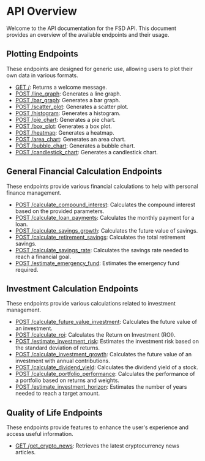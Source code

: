 # API Overview

Welcome to the API documentation for the FSD API. This document provides an overview of the available endpoints and their usage.

## Plotting Endpoints

These endpoints are designed for generic use, allowing users to plot their own data in various formats.

- [GET /](endpoints.md#get-): Returns a welcome message.
- [POST /line_graph](endpoints.md#post-line_graph): Generates a line graph.
- [POST /bar_graph](endpoints.md#post-bar_graph): Generates a bar graph.
- [POST /scatter_plot](endpoints.md#post-scatter_plot): Generates a scatter plot.
- [POST /histogram](endpoints.md#post-histogram): Generates a histogram.
- [POST /pie_chart](endpoints.md#post-pie_chart): Generates a pie chart.
- [POST /box_plot](endpoints.md#post-box_plot): Generates a box plot.
- [POST /heatmap](endpoints.md#post-heatmap): Generates a heatmap.
- [POST /area_chart](endpoints.md#post-area_chart): Generates an area chart.
- [POST /bubble_chart](endpoints.md#post-bubble_chart): Generates a bubble chart.
- [POST /candlestick_chart](endpoints.md#post-candlestick_chart): Generates a candlestick chart.

## General Financial Calculation Endpoints

These endpoints provide various financial calculations to help with personal finance management.

- [POST /calculate_compound_interest](endpoints.md#post-calculate_compound_interest): Calculates the compound interest based on the provided parameters.
- [POST /calculate_loan_payments](endpoints.md#post-calculate_loan_payments): Calculates the monthly payment for a loan.
- [POST /calculate_savings_growth](endpoints.md#post-calculate_savings_growth): Calculates the future value of savings.
- [POST /calculate_retirement_savings](endpoints.md#post-calculate_retirement_savings): Calculates the total retirement savings.
- [POST /calculate_savings_rate](endpoints.md#post-calculate_savings_rate): Calculates the savings rate needed to reach a financial goal.
- [POST /estimate_emergency_fund](endpoints.md#post-estimate_emergency_fund): Estimates the emergency fund required.

## Investment Calculation Endpoints

These endpoints provide various calculations related to investment management.

- [POST /calculate_future_value_investment](endpoints.md#post-calculate_future_value_investment): Calculates the future value of an investment.
- [POST /calculate_roi](endpoints.md#post-calculate_roi): Calculates the Return on Investment (ROI).
- [POST /estimate_investment_risk](endpoints.md#post-estimate_investment_risk): Estimates the investment risk based on the standard deviation of returns.
- [POST /calculate_investment_growth](endpoints.md#post-calculate_investment_growth): Calculates the future value of an investment with annual contributions.
- [POST /calculate_dividend_yield](endpoints.md#post-calculate_dividend_yield): Calculates the dividend yield of a stock.
- [POST /calculate_portfolio_performance](endpoints.md#post-calculate_portfolio_performance): Calculates the performance of a portfolio based on returns and weights.
- [POST /estimate_investment_horizon](endpoints.md#post-estimate_investment_horizon): Estimates the number of years needed to reach a target amount.

## Quality of Life Endpoints

These endpoints provide features to enhance the user's experience and access useful information.

- [GET /get_crypto_news](endpoints.md#get-get_crypto_news): Retrieves the latest cryptocurrency news articles.